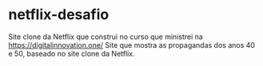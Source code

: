 # netflix-desafio
Site clone da Netflix que construi no curso que ministrei na https://digitalinnovation.one/
Site que mostra as propagandas dos anos 40 e 50, baseado no site clone da Netflix.
